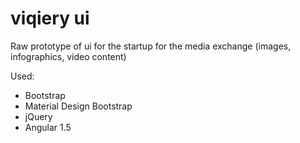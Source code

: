 # viqiery ui

Raw prototype of ui for the startup for the media exchange (images, infographics, video content)

Used:
- Bootstrap
- Material Design Bootstrap
- jQuery
- Angular 1.5
